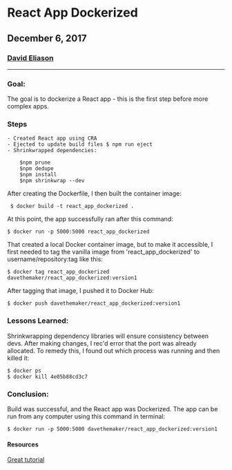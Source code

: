 # React App Dockerized
## December 6, 2017
### [David Eliason](http://www.davethemaker.com)
---
### Goal:
The goal is to dockerize a React app - this is the first step before more complex apps.

### Steps

    - Created React app using CRA
    - Ejected to update build files $ npm run eject
    - Shrinkwrapped dependencies:

```
    $npm prune
    $npm dedupe
    $npm install
    $npm shrinkwrap --dev
```

After creating the Dockerfile, I then built the container image:
```
 $ docker build -t react_app_dockerized .
```
At this point, the app successfully ran after this command:
```
$ docker run -p 5000:5000 react_app_dockerized
```
That created a local Docker container image, but to make it accessible, I first needed to tag the vanilla image from 'react_app_dockerized' to username/repository:tag like this:
```
$ docker tag react_app_dockerized davethemaker/react_app_dockerized:version1
```
After tagging that image, I pushed it to Docker Hub:
```
$ docker push davethemaker/react_app_dockerized:version1
```
### Lessons Learned:
Shrinkwrapping dependency libraries will ensure consistency between devs. After making changes, I rec'd error that the port was already allocated. To remedy this, I found out which process was running and then killed it:
```
$ docker ps
$ docker kill 4e05b88cd3c7

```


### Conclusion:
Build was successful, and the React app was Dockerized.
The app can be run from any computer using this command in terminal:
```
$ docker run -p 5000:5000 davethemaker/react_app_dockerized:version1
```

#### Resources
[Great tutorial](https://medium.com/ai2-blog/dockerizing-a-react-application-3563688a2378)